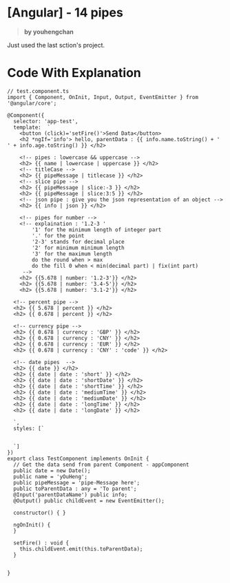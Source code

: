 # [Angular] - 14 pipes 

> **by youhengchan**  

Just used the last sction's project.

# Code With Explanation 
	
	// test.component.ts
	import { Component, OnInit, Input, Output, EventEmitter } from '@angular/core';
	
	@Component({
	  selector: 'app-test',
	  template:  `
	    <button (click)='setFire()'>Send Data</button>
	    <h2 *ngIf='info'> hello, parentData : {{ info.name.toString() + ' ' + info.age.toString() }} </h2>
	   
		<!-- pipes : lowercase && uppercase -->
	    <h2> {{ name | lowercase | uppercase }} </h2>
	    <!-- titleCase -->
	    <h2> {{ pipeMessage | titlecase }} </h2>
	    <!-- slice pipe -->
	    <h2> {{ pipeMessage | slice:-3 }} </h2>
	    <h2> {{ pipeMessage | slice:3:5 }} </h2>
	    <!-- json pipe : give you the json representation of an object -->
	    <h2> {{ info | json }} </h2>
	
	    <!-- pipes for number -->
	    <!-- explaination : '1.2-3 '
	        '1' for the minimum length of integer part
	        '.' for the point
	        '2-3' stands for decimal place
	        '2' for minimum minimum length
	        '3' for the maximum length
	        do the round when > max
	        do the fill 0 when < min(decimal part) | fix(int part)
	     -->
	    <h2> {{5.678 | number: '1.2-3'}} </h2>
	    <h2> {{5.678 | number: '3.4-5'}} </h2>
	    <h2> {{5.678 | number: '3.1-2'}} </h2>
	
	  <!-- percent pipe -->
	  <h2> {{ 5.678 | percent }} </h2>
	  <h2> {{ 0.678 | percent }} </h2>
	
	  <!-- currency pipe -->
	  <h2> {{ 0.678 | currency : 'GBP' }} </h2>
	  <h2> {{ 0.678 | currency : 'CNY' }} </h2>
	  <h2> {{ 0.678 | currency : 'EUR' }} </h2>
	  <h2> {{ 0.678 | currency : 'CNY' : 'code' }} </h2>
	
	  <!-- date pipes  -->
	  <h2> {{ date }} </h2>
	  <h2> {{ date | date : 'short' }} </h2>
	  <h2> {{ date | date : 'shortDate' }} </h2>
	  <h2> {{ date | date : 'shortTime' }} </h2>
	  <h2> {{ date | date : 'mediumTime' }} </h2>
	  <h2> {{ date | date : 'mediumDate' }} </h2>
	  <h2> {{ date | date : 'longTime' }} </h2>
	  <h2> {{ date | date : 'longDate' }} </h2>
	  
	  `,
	  styles: [`
	
	    
	  `]
	})
	export class TestComponent implements OnInit {
	  // Get the data send from parent Component - appComponent
	  public date = new Date();
	  public name = 'yOuHeng';
	  public pipeMessage = 'pipe-Message here';
	  public toParentData : any = 'To parent';
	  @Input('parentDataName') public info;
	  @Output() public childEvent = new EventEmitter();
	
	  constructor() { }
	
	  ngOnInit() {
	  }
	
	  setFire() : void {
	    this.childEvent.emit(this.toParentData);
	  }
	
	
	}
	  